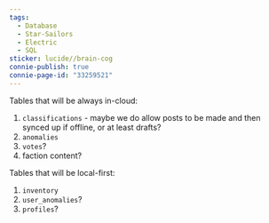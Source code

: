 ```yaml
---
tags:
  - Database
  - Star-Sailors
  - Electric
  - SQL
sticker: lucide//brain-cog
connie-publish: true
connie-page-id: "33259521"
---
```

Tables that will be always in-cloud:
1. `classifications` - maybe we do allow posts to be made and then synced up if offline, or at least drafts?
2. `anomalies`
3. `votes`?
4. faction content?

Tables that will be local-first:
1. `inventory`
2. `user_anomalies`?
3. `profiles`?